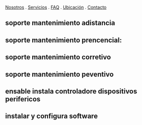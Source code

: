 [Nosotros](./nosotros.md) . [Servicios](./servicios.md) . [FAQ](FAQ.md) . [Ubicación](ubicacion.md) . [Contacto](./contacto.md)

## soporte  mantenimiento adistancia
## soporte mantenimiento prencencial:
## soporte mantenimiento  corretivo
## soporte mantenimiento peventivo
## ensable instala controladore  dispositivos perifericos
## instalar y configura software
